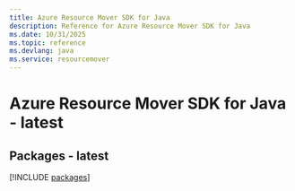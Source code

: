 ```yaml
---
title: Azure Resource Mover SDK for Java
description: Reference for Azure Resource Mover SDK for Java
ms.date: 10/31/2025
ms.topic: reference
ms.devlang: java
ms.service: resourcemover
---
```

# Azure Resource Mover SDK for Java - latest
## Packages - latest
[!INCLUDE [packages](resource-mover-index.md)]